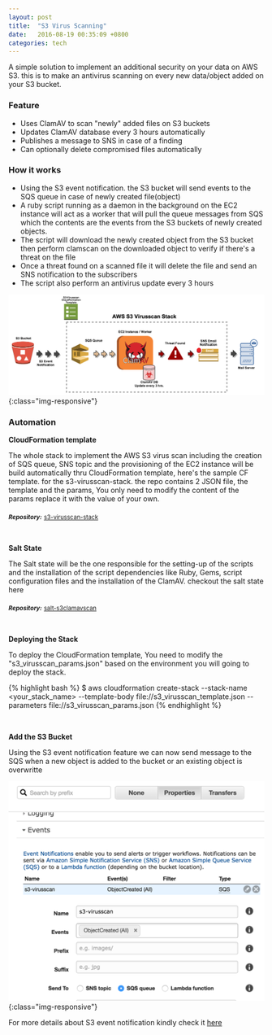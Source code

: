 ```yaml
---
layout: post
title:  "S3 Virus Scanning"
date:   2016-08-19 00:35:09 +0800
categories: tech
---
```


A simple solution to implement an additional security on your data on AWS S3. this is to make an antivirus scanning on every new data/object added  on your S3 bucket. 

### Feature
* Uses ClamAV to scan "newly" added files on S3 buckets
* Updates ClamAV database every 3 hours automatically
* Publishes a message to SNS in case of a finding
* Can optionally delete compromised files automatically

### How it works
* Using the S3 event notification. the S3 bucket will send events to the SQS queue in case of newly created file(object)
* A ruby script running as a daemon in the background on the EC2 instance will act as a worker that will pull the queue messages from SQS which the contents are the events from the S3 buckets of newly created objects.
* The script will download the newly created object from the S3 bucket then perform clamscan on the downloaded object to verify if there's a threat on the file
* Once a threat found on a scanned file it will delete the file and send an SNS notification to the subscribers
* The script also perform an antivirus update every 3 hours


![s3virusscanning](/img/s3virusscan.png){:class="img-responsive"}



### Automation

**CloudFormation template**

The whole stack to implement the AWS S3 virus scan including the creation of SQS queue, SNS topic and the provisioning of the EC2 instance will be build automatically thru CloudFormation template, here's the sample CF template. for the s3-virusscan-stack. the repo contains 2 JSON file, the template and the params, You only need to modify the content of the params replace it with the value of your own.

<sub>***Repository:***</sub> <sub>[s3-virusscan-stack][virusscan]</sub> 

&nbsp;

**Salt State**

The Salt state will be the one responsible for the setting-up of the scripts and the installation of the script dependencies like Ruby, Gems, script configuration files and the installation of the ClamAV. checkout the salt state here


<sub>***Repository:***</sub> <sub>[salt-s3clamavscan][salt-virusscan]</sub> 

&nbsp;

**Deploying the Stack**

To deploy the CloudFormation template, You need to modify the "s3_virusscan_params.json" based on the environment you will going to deploy the stack. 

{% highlight bash %}
$ aws cloudformation create-stack --stack-name <your_stack_name> --template-body file://s3_virusscan_template.json --parameters file://s3_virusscan_params.json
{% endhighlight %}

&nbsp;

**Add the S3 Bucket**

Using the S3 event notification feature we can now send message to the SQS when a new object is added to the bucket or an existing object is overwritte

![S3EventNotification](/img/s3conf.png){:class="img-responsive"}

For more details about S3 event notification kindly check it [here][s3noti]



[virusscan]: https://github.com/chojayr/s3-virusscan-stack
[salt-virusscan]: https://github.com/chojayr/salt-s3clamavscan
[s3noti]: https://aws.amazon.com/blogs/aws/s3-event-notification/

